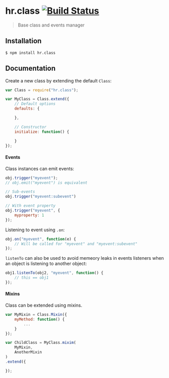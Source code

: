 hr.class [![Build Status](https://travis-ci.org/HappyRhino/hr.class.png?branch=master)](https://travis-ci.org/HappyRhino/hr.class)
=============================

> Base class and events manager

## Installation

```
$ npm install hr.class
```

## Documentation

Create a new class by extending the default `Class`:

```js
var Class = require("hr.class");

var MyClass = Class.extend({
    // Default options
    defaults: {

    },

    // Constructor
    initialize: function() {

    }
});
```

#### Events

Class instances can emit events:

```js
obj.trigger("myevent");
// obj.emit("myevent") is equivalent

// Sub-events
obj.trigger("myevent:subevent")

// With event property
obj.trigger("myevent", {
    myproperty: 1
});
```

Listening to event using `.on`:

```js
obj.on("myevent", function(e) {
    // Will be called for "myevent" and "myevent:subevent"
});
```

`listenTo` can also be used to avoid memeory leaks in events listeners when an object is listening to another object:

```js
obj1.listenTo(obj2, "myevent", function() {
    // this == obj1
});
```

#### Mixins

Class can be extended using mixins.

```js
var MyMixin = Class.Mixin({
    myMethod: function() {
        ...
    }
});

var ChildClass = MyClass.mixim(
    MyMixin,
    AnotherMixin
)
.extend({

});
```

